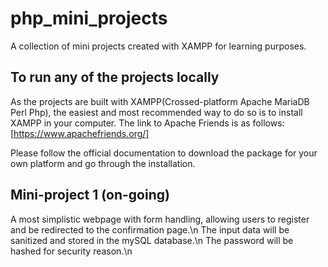 # php_mini_projects
A collection of mini projects created with XAMPP for learning purposes.

## To run any of the projects locally
As the projects are built with XAMPP(Crossed-platform Apache MariaDB Perl Php), the easiest and most recommended way to do so is to install XAMPP in your computer.
The link to Apache Friends is as follows:
[https://www.apachefriends.org/]

Please follow the official documentation to download the package for your own platform and go through the installation.

## Mini-project 1 (on-going)
A most simplistic webpage with form handling, allowing users to register and be redirected to the confirmation page.\n
The input data will be sanitized and stored in the mySQL database.\n
The password will be hashed for security reason.\n
